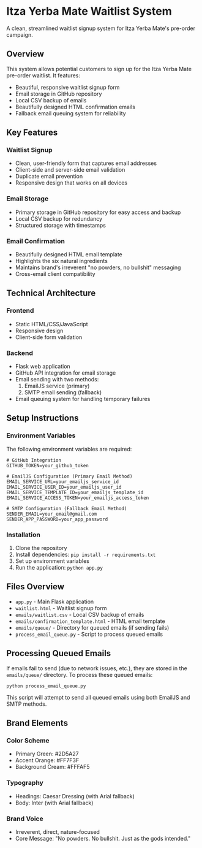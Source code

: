 # Itza Yerba Mate Waitlist System

A clean, streamlined waitlist signup system for Itza Yerba Mate's pre-order campaign.

## Overview

This system allows potential customers to sign up for the Itza Yerba Mate pre-order waitlist. It features:

- Beautiful, responsive waitlist signup form
- Email storage in GitHub repository
- Local CSV backup of emails
- Beautifully designed HTML confirmation emails
- Fallback email queuing system for reliability

## Key Features

### Waitlist Signup

- Clean, user-friendly form that captures email addresses
- Client-side and server-side email validation
- Duplicate email prevention
- Responsive design that works on all devices

### Email Storage

- Primary storage in GitHub repository for easy access and backup
- Local CSV backup for redundancy
- Structured storage with timestamps

### Email Confirmation

- Beautifully designed HTML email template
- Highlights the six natural ingredients
- Maintains brand's irreverent "no powders, no bullshit" messaging
- Cross-email client compatibility

## Technical Architecture

### Frontend
- Static HTML/CSS/JavaScript
- Responsive design
- Client-side form validation

### Backend
- Flask web application
- GitHub API integration for email storage
- Email sending with two methods:
  1. EmailJS service (primary)
  2. SMTP email sending (fallback)
- Email queuing system for handling temporary failures

## Setup Instructions

### Environment Variables

The following environment variables are required:

```
# GitHub Integration
GITHUB_TOKEN=your_github_token

# EmailJS Configuration (Primary Email Method)
EMAIL_SERVICE_URL=your_emailjs_service_id
EMAIL_SERVICE_USER_ID=your_emailjs_user_id
EMAIL_SERVICE_TEMPLATE_ID=your_emailjs_template_id
EMAIL_SERVICE_ACCESS_TOKEN=your_emailjs_access_token

# SMTP Configuration (Fallback Email Method)
SENDER_EMAIL=your_email@gmail.com
SENDER_APP_PASSWORD=your_app_password
```

### Installation

1. Clone the repository
2. Install dependencies: `pip install -r requirements.txt`
3. Set up environment variables
4. Run the application: `python app.py`

## Files Overview

- `app.py` - Main Flask application
- `waitlist.html` - Waitlist signup form
- `emails/waitlist.csv` - Local CSV backup of emails
- `emails/confirmation_template.html` - HTML email template
- `emails/queue/` - Directory for queued emails (if sending fails)
- `process_email_queue.py` - Script to process queued emails

## Processing Queued Emails

If emails fail to send (due to network issues, etc.), they are stored in the `emails/queue/` directory. To process these queued emails:

```
python process_email_queue.py
```

This script will attempt to send all queued emails using both EmailJS and SMTP methods.

## Brand Elements

### Color Scheme
- Primary Green: #2D5A27
- Accent Orange: #FF7F3F
- Background Cream: #FFFAF5

### Typography
- Headings: Caesar Dressing (with Arial fallback)
- Body: Inter (with Arial fallback)

### Brand Voice
- Irreverent, direct, nature-focused
- Core Message: "No powders. No bullshit. Just as the gods intended."
